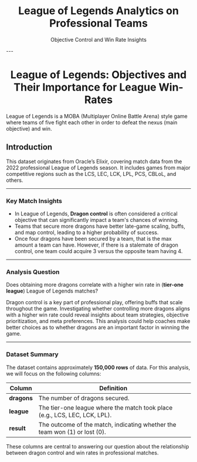 <div align="center">
    <h1>League of Legends Analytics on Professional Teams</h1>
    <p>Objective Control and Win Rate Insights</p>
</div>
---

<div style="text-align: center;">
    <h1>League of Legends: Objectives and Their Importance for League Win-Rates</h1>
</div>
<p>
    League of Legends is a MOBA (Multiplayer Online Battle Arena) style game where teams of five fight each other in order to defeat the nexus (main objective) and win.
</p>
 
<div style="text-align: left;">
    <h2>Introduction</h2>
</div>
<p>
    This dataset originates from Oracle’s Elixir, covering match data from the 2022 professional League of Legends season. 
    It includes games from major competitive regions such as the LCS, LEC, LCK, LPL, PCS, CBLoL, and others.
</p>

<hr>

<div style="text-align: left;">
    <h3>Key Match Insights</h3>
</div>
<ul>
    <li>In League of Legends, <strong>Dragon control</strong> is often considered a critical objective that can significantly impact a team's chances of winning.</li>
    <li>Teams that secure more dragons have better late-game scaling, buffs, and map control, leading to a higher probability of success.</li>
    <li>Once four dragons have been secured by a team, that is the max amount a team can have. However, if there is a stalemate of dragon control, one team could acquire 3 versus the opposite team having 4.</li>
</ul>

<hr>

<div style="text-align: left;">
    <h3>Analysis Question</h3>
</div>
<div style="text-align: left;">
    <p>Does obtaining more dragons correlate with a higher win rate in (<strong>tier-one league</strong>) League of Legends matches?</p>
    <p>
        Dragon control is a key part of professional play, offering buffs that scale throughout the game. Investigating whether controlling more dragons aligns 
        with a higher win rate could reveal insights about team strategies, objective prioritization, and meta preferences.
        This analysis could help coaches make better choices as to whether dragons are an important factor in winning the game.
    </p>
</div>

<hr>

<div style="text-align: left;">
    <h3>Dataset Summary</h3>
</div>
<p>
    The dataset contains approximately <strong>150,000 rows</strong> of data. For this analysis, we will focus on the following columns:
</p>

| **Column**        | **Definition**                                                                                     |
|--------------------|---------------------------------------------------------------------------------------------------|
| **dragons**        | The number of dragons secured.                                                                    |
| **league**         | The tier-one league where the match took place (e.g., LCS, LEC, LCK, LPL).                        |
| **result**         | The outcome of the match, indicating whether the team won (1) or lost (0).                        |

<p>
    These columns are central to answering our question about the relationship between dragon control and win rates in professional matches.
</p>
